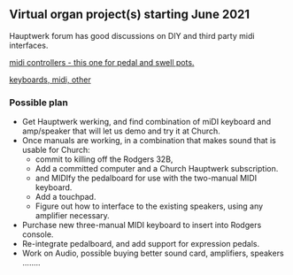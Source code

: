 

## Virtual organ project(s) starting June 2021


Hauptwerk forum has good discussions on DIY and third party midi interfaces.

[midi controllers - this one for pedal and swell pots.](http://www.dtsmidisystems.com/midiencoders.html)

[keyboards, midi, other](https://us.midiworks.ca/)

### Possible plan

* Get Hauptwerk werking, and find combination of miDI keyboard and amp/speaker that will let us demo and try it at Church.
* Once manuals are working, in a combination that makes sound that is usable for Church:
  * commit to killing off the Rodgers 32B, 
  * Add a committed computer and a Church Hauptwerk subscription.
  * and MIDIfy the pedalboard for use with the two-manual MIDI keyboard.
  * Add a touchpad.  
  * Figure out how to interface to the existing speakers, using any amplifier necessary.
* Purchase new three-manual MIDI keyboard to insert into Rodgers console.
* Re-integrate pedalboard, and add support for expression pedals.
* Work on Audio, possible buying better sound card, amplifiers, speakers ........

